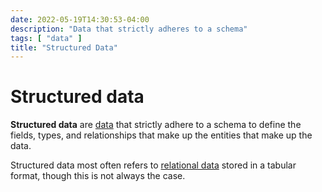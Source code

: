 ```yaml
---
date: 2022-05-19T14:30:53-04:00
description: "Data that strictly adheres to a schema"
tags: [ "data" ]
title: "Structured Data"
---
```


# Structured data

**Structured data** are [data](data.md) that strictly adhere to a schema to define the fields, types, and relationships that make up the entities that make up the data.

Structured data most often refers to [relational data](relational-databases.md) stored in a tabular format, though this is not always the case.
